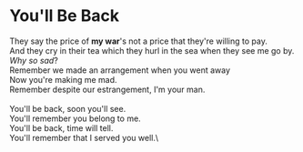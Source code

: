 # You'll Be Back

They say the price of **my war**'s not a price that they're willing to pay.\
And they cry in their tea which they hurl in the sea when they see me go by.\
_Why so sad_?\
Remember we made an arrangement when you went away\
Now you're making me mad.\
Remember despite our estrangement, I'm your man.\
\
You'll be back, soon you'll see.\
You'll remember you belong to me.\
You'll be back, time will tell.\
You'll remember that I served you well.\
